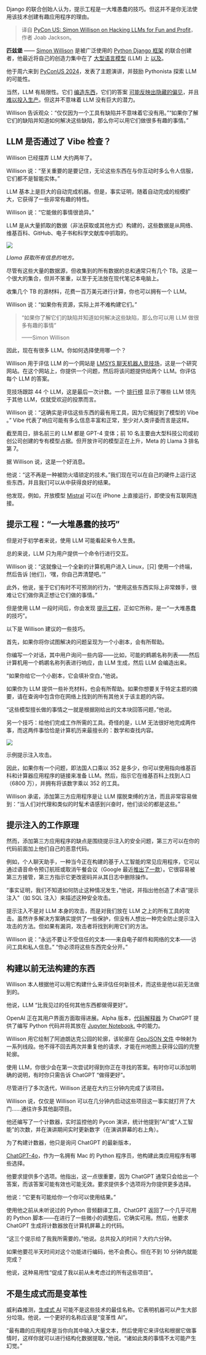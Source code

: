 
<!--
title: PyCon US：Simon Willison 谈论如何破解 LLM 以获取乐趣和利润
cover: https://cdn.thenewstack.io/media/2024/05/921d055f-vibes.jpg
-->

Django 的联合创始人认为，提示工程是一大堆愚蠢的技巧。但这并不是你无法使用该技术创建有趣应用程序的理由。

> 译自 [PyCon US: Simon Willison on Hacking LLMs for Fun and Profit](https://thenewstack.io/pyconus-simon-willison-on-hacking-llms-for-fun-and-profit/)，作者 Joab Jackson。

**匹兹堡** —— [Simon Willison](https://simonwillison.net/) 是被广泛使用的 [Python Django 框架](https://thenewstack.io/what-is-pythons-django/) 的联合创建者，他最近将自己的创造力集中在了 [大型语言模型](https://thenewstack.io/large-language-models-open-source-llms-in-2023/) (LLM) 上 [以及](https://x.com/simonw)。

他于周六来到 [PyConUS 2024](https://us.pycon.org/2024/)，发表了主题演讲，并鼓励 Pythonista 探索 LLM 的可能性。

当然，LLM 有局限性。它们 [编造东西](https://thenewstack.io/3-ways-llms-can-let-you-down/)，它们的答案 [可能反映出隐藏的偏见](https://thenewstack.io/threads-and-threats-when-computers-think-and-biases-emerge/)，并且 [难以投入生产](https://thenewstack.io/5-lessons-from-linkedins-first-foray-into-genai-development/)。但这并不意味着 LLM 没有巨大的潜力。

Willison 告诉观众：“仅仅因为一个工具有缺陷并不意味着它没有用。”“如果你了解它们的缺陷并知道如何解决这些缺陷，那么你可以用它们做很多有趣的事情。”

## LLM 是否通过了 Vibe 检查？

Willison 已经摆弄 LLM 大约两年了。

Willison 说：“至关重要的是要记住，无论这些东西在与你互动时多么令人信服，它们都不是智能实体。”

LLM 基本上是巨大的自动完成机器。但是，事实证明，随着自动完成的规模扩大，它获得了一些非常有趣的特性。

Willison 说：“它能做的事情很诡异。”

LLM 是从大量抓取的数据（非法获取或其他方式）构建的，这些数据是从网络、维基百科、GitHub、电子书和科学文献库中抓取的。

![](https://cdn.thenewstack.io/media/2024/05/b1043833-llm-size-1024x819.jpg)

*Llama 获取所有信息的地方。*

尽管有这些大量的数据源，但收集到的所有数据的总和通常只有几个 TB。这是一个很大的集合，但并不笨重，以至于无法放在现代笔记本电脑上。

收集几个 TB 的源材料，花费一百万美元进行计算，你也可以拥有一个 LLM。

Willison 说：“如果你有资源，实际上并不难构建它们。”

> “如果你了解它们的缺陷并知道如何解决这些缺陷，那么你可以用 LLM 做很多有趣的事情”
>
> ——Simon Willison

因此，现在有很多 LLM。你如何选择使用哪一个？

Willison 用于评估 LLM 的一个网站是 [LMSYS 聊天机器人竞技场](https://chat.lmsys.org/)，这是一个研究网站。在这个网站上，你提供一个问题，然后将该问题提供给两个 LLM。你评估每个 LLM 的答案。

竞技场跟踪 44 个 LLM，这是最后一次计数。一个 [排行榜](https://chat.lmsys.org/?leaderboard) 显示了哪些 LLM 领先于其他 LLM，仅就受欢迎的投票而言。

Willison 说：“这确实是评估这些东西的最有用工具，因为它捕捉到了模型的 Vibe 。” Vibe 代表了响应可能有多么信息丰富和正常，至少对人类评委而言是这样。

截至周日，排名前三的 LLM 都是 GPT-4 变体；前 10 名主要由大型科技公司或初创公司创建的专有模型占据。但开放许可的模型正在上升，Meta 的 Llama 3 排名第 7。

据 Willison 说，这是一个好消息。

他说：“这不再是一种被防火墙锁定的技术。”我们现在可以在自己的硬件上运行这些东西，并且我们可以从中获得良好的结果。

他发现，例如，开放模型 [Mistral](https://mistral.ai/) 可以在 iPhone 上直接运行，即使没有互联网连接。

## 提示工程：“一大堆愚蠢的技巧”

但是对于初学者来说，使用 LLM 可能看起来令人生畏。

总的来说，LLM 只为用户提供一个命令行进行交互。

Willison 说：“这就像让一个全新的计算机用户进入 Linux，[只] 使用一个终端，然后告诉 [他们]，‘嘿，你自己弄清楚吧。’”

此外，他说，鉴于它们有时不可预测的行为，“使用这些东西实际上非常棘手，很难让它们做你真正想让它们做的事情。”

但是使用 LLM 一段时间后，你会发现 [提示工程](https://thenewstack.io/prompt-engineering-get-llms-to-generate-the-content-you-want/)，正如它所称，是一“一大堆愚蠢的技巧”。

以下是 Willison 建议的一些技巧。

首先，如果你将你试图解决的问题呈现为一个小剧本，会有所帮助。

你编写一个对话，其中用户询问一些内容——比如，可能的鹈鹕名称列表——然后计算机用一个鹈鹕名称列表进行响应，由 LLM 生成，然后 LLM 会编造出来。

“如果你给它一个小剧本，它会填补空白，”他说。

如果你为 LLM 提供一些补充材料，也会有所帮助。如果你想要关于特定主题的摘要，请在查询中包含你在网络上找到的所有其他关于该主题的内容。

“这些模型擅长做的事情之一就是根据刚给出的文本块回答问题，”他说。

另一个技巧：给他们完成工作所需的工具。奇怪的是，LLM 无法很好地完成两件事，而这两件事恰恰是计算机历来最擅长的：数学和查找内容。

![](https://cdn.thenewstack.io/media/2024/05/98a4da02-prompt-injection-300x240.jpg)

示例提示注入攻击。

因此，如果你有一个问题，即法国人口乘以 352 是多少，你可以使用指向维基百科和计算器应用程序的链接来准备 LLM。然后，指示它在维基百科上找到人口（6800 万），并拥有将该数字乘以 352 的工具。

Willison 承诺，添加第三方应用程序是让 LLM 摆脱束缚的方法，而且非常容易做到：“当人们对代理和类似的时髦术语感到兴奋时，他们谈论的都是这些。”

## 提示注入的工作原理

然而，添加第三方应用程序的缺点是围绕提示注入的安全问题，第三方可以在你的代码前面加上他们自己的恶意代码。

例如，个人聊天助手，一种当今正在构建的基于人工智能的常见应用程序，它可以通过语音命令预订航班或取消午餐会议（Google 最近[推出了一款](https://assistant.google.com/)）。它很容易被第三方接管，第三方指示它更改密码并从其日志中删除操作。

“事实证明，我们不知道如何防止这种情况发生，”他说，并指出他创造了术语“提示注入”（如 SQL 注入）来描述这种安全攻击。

提示注入不是对 LLM 本身的攻击，而是对我们放在 LLM 之上的所有工具的攻击。虽然许多解决方案确实提供了一些保护，但没有人想出一种完全防止提示注入攻击的方法。但如果有漏洞，攻击者将找到利用它们的方法。

Willison 说：“永远不要让不受信任的文本——来自电子邮件和网络的文本——访问工具和私人信息。” “你必须将这些东西完全分开。”

## 构建以前无法构建的东西

Willison 本人根据他可以用它构建什么来评估任何新技术，而这些是他以前无法做到的。

他说，LLM “比我见过的任何其他东西都做得更好”。

OpenAI 正在其用户界面方面取得进展。Alpha 版本，[代码解释器](https://365datascience.com/trending/chatgpt-code-interpreter-what-it-is-and-how-it-works/) 为 ChatGPT 提供了编写 Python 代码并将其放在 [Jupyter Notebook.](https://thenewstack.io/introduction-to-jupyter-notebooks-for-developers/) 中的能力。

Willison 用它绘制了阿迪朗达克公园的轮廓，该轮廓在 [GeoJSON 文件](https://geojson.org/) 中映射为一系列线段。他不得不回去两次并重复他的请求，才能在州地图上获得公园的完整轮廓。

使用 LLM，你很少会在第一次尝试时得到你正在寻找的答案。有时你可以添加明确的说明，有时你只需告诉 ChatGPT “做得更好”。

尽管进行了多次迭代，Willison 还是在大约三分钟内完成了该项目。

Willison 说，仅仅是 Willison 可以在几分钟内启动这些项目这一事实就打开了大门……通往许多其他副项目。

他还编写了一个计数器，实时监控他的 Pycon 演讲，统计他提到“AI”或“人工智能”的次数，并在演讲期间实时更新数字（在演讲屏幕的右上角）。

为了构建计数器，他只是询问 ChatGPT 的最新版本，

[ChatGPT-4o](https://thenewstack.io/reviewing-code-with-gpt-4o-openais-new-omni-llm/)，作为一名拥有 Mac 的 Python 程序员，他构建此类应用程序有哪些选择。

他要求提供多个选项。他指出，这一点很重要，因为 ChatGPT 通常只会给出一个答案，而该答案可能有效也可能无效。要求提供多个选项将为你提供更多选择。

他说：“它更有可能给你一个你可以使用结果。”

使用他之前从未听说过的 Python 音频翻译工具，ChatGPT 返回了一个几乎可用的 Python 脚本——在进行了一些微小的调整后，它确实可用。然后，他要求 ChatGPT 生成将计数器放在计算机屏幕上的代码。

“这三个提示给了我我所需要的，”他说。总共投入的时间？大约六分钟。

如果他要花半天时间对这个功能进行编码，他不会费心。但在不到 10 分钟内就能完成？

他说，这种易用性“促成了我以前从未考虑过的所有这些项目”。

## 不是生成式而是变革性

威利森推测，[生成式 AI](https://thenewstack.io/ai/) 可能不是这些技术的最佳名称。它表明机器可以产生大部分垃圾。他说，一个更好的名称应该是“变革性 AI”。

“最有趣的应用程序是当你向其中输入大量文本，然后使用它来评估和根据它做事情时，这样你就可以进行结构化数据提取，”他说。“诸如此类的事情不太可能产生幻觉。”
